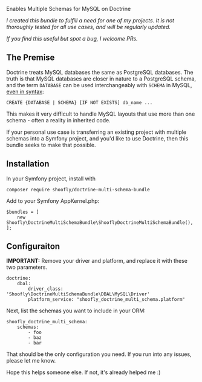 Enables Multiple Schemas for MySQL on Doctrine

*I created this bundle to fulfill a need for one of my projects. It is not thoroughly tested for all use cases, and will be regularly updated.*

*If you find this useful but spot a bug, I welcome PRs.*

## The Premise

Doctrine treats MySQL databases the same as PostgreSQL databases. The truth is that MySQL databases are closer in 
nature to a PostgreSQL schema, and the term `DATABASE` can be used interchangeably with `SCHEMA` in MySQL, [even in syntax](https://dev.mysql.com/doc/refman/5.7/en/create-database.html):

    CREATE {DATABASE | SCHEMA} [IF NOT EXISTS] db_name ...

This makes it very difficult to handle MySQL layouts that use more than one schema - often a reality in inherited code.

If your personal use case is transferring an existing project with multiple schemas into a Symfony project, and you'd like to use Doctrine, then this bundle seeks to make that possible.

## Installation

In your Symfony project, install with

    composer require shoofly/doctrine-multi-schema-bundle
    
Add to your Symfony AppKernel.php:

    $bundles = [
        new Shoofly\DoctrineMultiSchemaBundle\ShooflyDoctrineMultiSchemaBundle(),
    ];
    
## Configuraiton

**IMPORTANT:** Remove your driver and platform, and replace it with these two parameters. 

    doctrine:
        dbal:
            driver_class: 'Shoofly\DoctrineMultiSchemaBundle\DBAL\MySQL\Driver'
            platform_service: "shoofly_doctrine_multi_schema.platform"


Next, list the schemas you want to include in your ORM:

    shoofly_doctrine_multi_schema:
        schemas:
            - foo
            - baz
            - bar


That should be the only configuration you need. If you run into any issues, please let me know.

Hope this helps someone else. If not, it's already helped me :)

    
